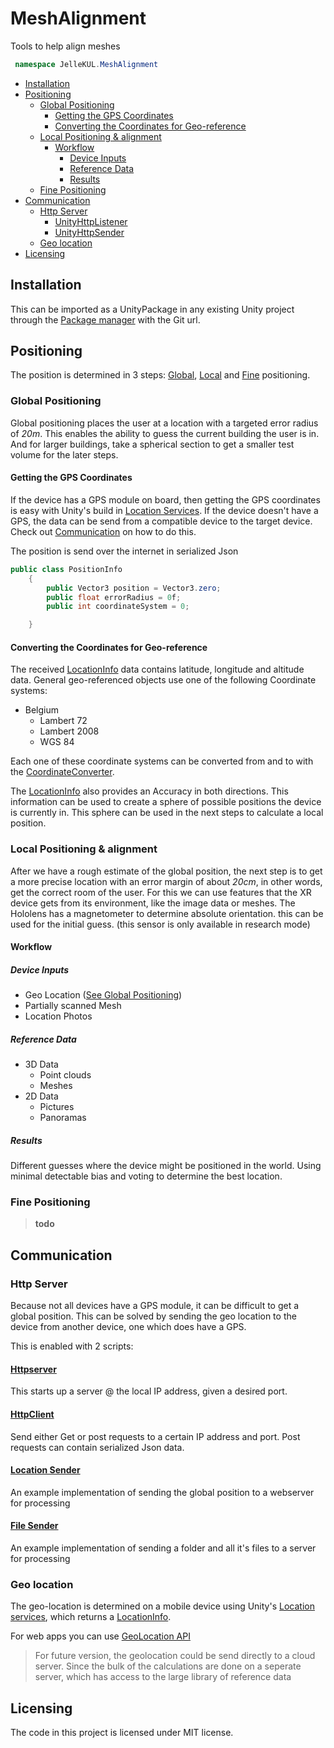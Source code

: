 # MeshAlignment
Tools to help align meshes

```cs
 namespace JelleKUL.MeshAlignment
```

<!-- @import "[TOC]" {cmd="toc" depthFrom=2 depthTo=6 orderedList=false} -->

<!-- code_chunk_output -->

- [Installation](#installation)
- [Positioning](#positioning)
  - [Global Positioning](#global-positioning)
    - [Getting the GPS Coordinates](#getting-the-gps-coordinates)
    - [Converting the Coordinates for Geo-reference](#converting-the-coordinates-for-geo-reference)
  - [Local Positioning & alignment](#local-positioning-alignment)
    - [Workflow](#workflow)
      - [Device Inputs](#device-inputs)
      - [Reference Data](#reference-data)
      - [Results](#results)
  - [Fine Positioning](#fine-positioning)
- [Communication](#communication)
  - [Http Server](#http-server)
    - [UnityHttpListener](#unityhttplistenermainruntimecommunicationunityhttplistenercs)
    - [UnityHttpSender](#unityhttpsendermainruntimecommunicationunityhttpsendercs)
  - [Geo location](#geo-location)
- [Licensing](#licensing)

<!-- /code_chunk_output -->

## Installation

This can be imported as a UnityPackage in any existing Unity project through the [Package manager](https://docs.unity3d.com/Manual/Packages.html) with the Git url.

## Positioning

The position is determined in 3 steps: [Global](#global-positioning), [Local](#local-positioning-alignment) and [Fine](#fine-positioning) positioning.

### Global Positioning

Global positioning places the user at a location with a targeted error radius of *20m*.
This enables the ability to guess the current building the user is in. And for larger buildings, take a spherical section to get a smaller test volume for the later steps.

#### Getting the GPS Coordinates

If the device has a GPS module on board, then getting the GPS coordinates is easy with Unity's build in [Location Services](https://docs.unity3d.com/ScriptReference/LocationService.html).
If the device doesn't have a GPS, the data can be send from a compatible device to the target device. Check out [Communication](#communication) on how to do this.

The position is send over the internet in serialized Json
```cs
public class PositionInfo
    {
        public Vector3 position = Vector3.zero;
        public float errorRadius = 0f;
        public int coordinateSystem = 0;

    }
```

#### Converting the Coordinates for Geo-reference

The received [LocationInfo](https://docs.unity3d.com/ScriptReference/LocationInfo.html) data contains latitude, longitude and altitude data. General geo-referenced objects use one of the following Coordinate systems:

- Belgium
    - Lambert 72
    - Lambert 2008
    - WGS 84

Each one of these coordinate systems can be converted from and to with the [CoordinateConverter](../main/Runtime/Positioning/CoordinateConverter.cs).

The [LocationInfo](https://docs.unity3d.com/ScriptReference/LocationInfo.html) also provides an Accuracy in both directions. This information can be used to create a sphere of possible positions the device is currently in.
This sphere can be used in the next steps to calculate a local position.

### Local Positioning & alignment

After we have a rough estimate of the global position, the next step is to get a more precise location with an error margin of about *20cm*, in other words, get the correct room of the user. For this we can use features that the XR device gets from its environment, like the image data or meshes.
The Hololens has a magnetometer to determine absolute orientation. this can be used for the initial guess. (this sensor is only available in research mode)

#### Workflow

##### Device Inputs

- Geo Location ([See Global Positioning](#global-positioning))
- Partially scanned Mesh
- Location Photos 

##### Reference Data

- 3D Data
  - Point clouds
  - Meshes
- 2D Data
  - Pictures
  - Panoramas


##### Results

Different guesses where the device might be positioned in the world. Using minimal detectable bias and voting to determine the best location.


### Fine Positioning

> **todo**

## Communication

### Http Server

Because not all devices have a GPS module, it can be difficult to get a global position.
This can be solved by sending the geo location to the device from another device, one which does have a GPS.

This is enabled with 2 scripts:

#### [Httpserver](../main/Runtime/Communication/Httpserver.cs)

This starts up a server @ the local IP address, given a desired port.

#### [HttpClient](../main/Runtime/Communication/HttpClient.cs)

Send either Get or post requests to a certain IP address and port.
Post requests can contain serialized Json data.

#### [Location Sender](../main/Runtime/Samples/LocationSender.cs)

An example implementation of sending the global position to a webserver for processing

#### [File Sender](../main/Runtime/Samples/FileSender.cs)

An example implementation of sending a folder and all it's files to a server for processing

### Geo location

The geo-location is determined on a mobile device using Unity's [Location services](https://docs.unity3d.com/ScriptReference/LocationService.html), which returns a [LocationInfo](https://docs.unity3d.com/ScriptReference/LocationInfo.html).

For web apps you can use [GeoLocation API](https://www.w3schools.com/html/html5_geolocation.asp)

> For future version, the geolocation could be send directly to a cloud server. Since the bulk of the calculations are done on a seperate server, which has access to the large library of reference data

## Licensing

The code in this project is licensed under MIT license.
